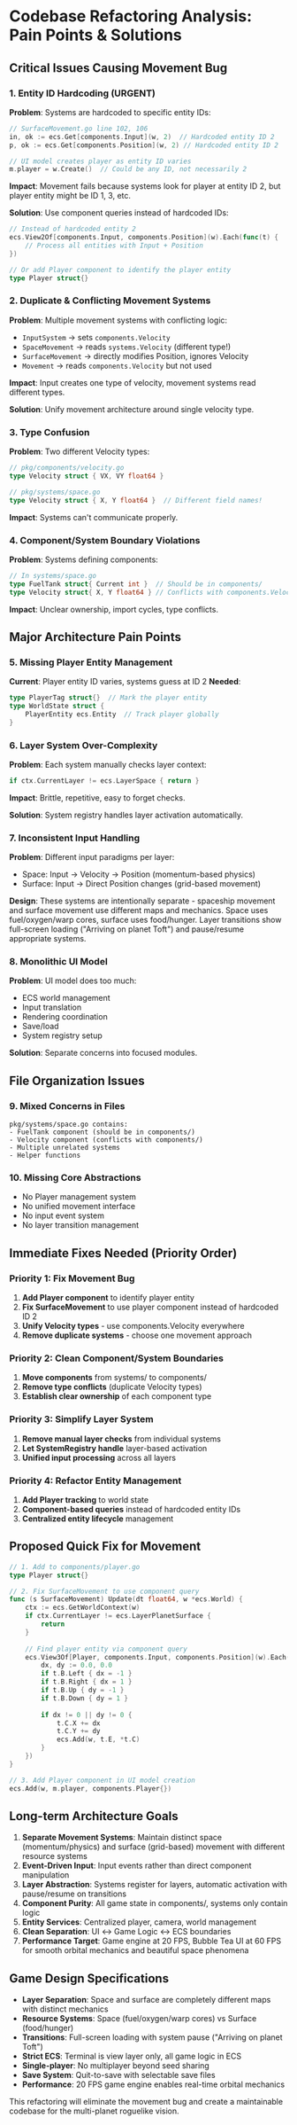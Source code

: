 # Codebase Refactoring Analysis: Pain Points & Solutions

## Critical Issues Causing Movement Bug

### **1. Entity ID Hardcoding (URGENT)**
**Problem**: Systems are hardcoded to specific entity IDs:
```go
// SurfaceMovement.go line 102, 106
in, ok := ecs.Get[components.Input](w, 2)  // Hardcoded entity ID 2
p, ok := ecs.Get[components.Position](w, 2) // Hardcoded entity ID 2

// UI model creates player as entity ID varies
m.player = w.Create()  // Could be any ID, not necessarily 2
```

**Impact**: Movement fails because systems look for player at entity ID 2, but player entity might be ID 1, 3, etc.

**Solution**: Use component queries instead of hardcoded IDs:
```go
// Instead of hardcoded entity 2
ecs.View2Of[components.Input, components.Position](w).Each(func(t) {
    // Process all entities with Input + Position
})

// Or add Player component to identify the player entity
type Player struct{}
```

### **2. Duplicate & Conflicting Movement Systems**
**Problem**: Multiple movement systems with conflicting logic:
- `InputSystem` → sets `components.Velocity`
- `SpaceMovement` → reads `systems.Velocity` (different type!)
- `SurfaceMovement` → directly modifies Position, ignores Velocity
- `Movement` → reads `components.Velocity` but not used

**Impact**: Input creates one type of velocity, movement systems read different types.

**Solution**: Unify movement architecture around single velocity type.

### **3. Type Confusion**
**Problem**: Two different Velocity types:
```go
// pkg/components/velocity.go
type Velocity struct { VX, VY float64 }

// pkg/systems/space.go  
type Velocity struct { X, Y float64 }  // Different field names!
```

**Impact**: Systems can't communicate properly.

### **4. Component/System Boundary Violations**
**Problem**: Systems defining components:
```go
// In systems/space.go
type FuelTank struct{ Current int }  // Should be in components/
type Velocity struct{ X, Y float64 } // Conflicts with components.Velocity
```

**Impact**: Unclear ownership, import cycles, type conflicts.

## Major Architecture Pain Points

### **5. Missing Player Entity Management**
**Current**: Player entity ID varies, systems guess at ID 2
**Needed**: 
```go
type PlayerTag struct{}  // Mark the player entity
type WorldState struct {
    PlayerEntity ecs.Entity  // Track player globally
}
```

### **6. Layer System Over-Complexity**
**Problem**: Each system manually checks layer context:
```go
if ctx.CurrentLayer != ecs.LayerSpace { return }
```

**Impact**: Brittle, repetitive, easy to forget checks.

**Solution**: System registry handles layer activation automatically.

### **7. Inconsistent Input Handling**
**Problem**: Different input paradigms per layer:
- Space: Input → Velocity → Position (momentum-based physics)
- Surface: Input → Direct Position changes (grid-based movement)

**Design**: These systems are intentionally separate - spaceship movement and surface movement use different maps and mechanics. Space uses fuel/oxygen/warp cores, surface uses food/hunger. Layer transitions show full-screen loading ("Arriving on planet Toft") and pause/resume appropriate systems.

### **8. Monolithic UI Model**
**Problem**: UI model does too much:
- ECS world management
- Input translation  
- Rendering coordination
- Save/load
- System registry setup

**Solution**: Separate concerns into focused modules.

## File Organization Issues

### **9. Mixed Concerns in Files**
```
pkg/systems/space.go contains:
- FuelTank component (should be in components/)
- Velocity component (conflicts with components/)
- Multiple unrelated systems
- Helper functions
```

### **10. Missing Core Abstractions**
- No Player management system
- No unified movement interface
- No input event system
- No layer transition management

## Immediate Fixes Needed (Priority Order)

### **Priority 1: Fix Movement Bug**
1. **Add Player component** to identify player entity
2. **Fix SurfaceMovement** to use player component instead of hardcoded ID 2
3. **Unify Velocity types** - use components.Velocity everywhere
4. **Remove duplicate systems** - choose one movement approach

### **Priority 2: Clean Component/System Boundaries**
1. **Move components** from systems/ to components/
2. **Remove type conflicts** (duplicate Velocity types)
3. **Establish clear ownership** of each component type

### **Priority 3: Simplify Layer System**
1. **Remove manual layer checks** from individual systems
2. **Let SystemRegistry handle** layer-based activation
3. **Unified input processing** across all layers

### **Priority 4: Refactor Entity Management**
1. **Add Player tracking** to world state
2. **Component-based queries** instead of hardcoded entity IDs
3. **Centralized entity lifecycle** management

## Proposed Quick Fix for Movement

```go
// 1. Add to components/player.go
type Player struct{}

// 2. Fix SurfaceMovement to use component query
func (s SurfaceMovement) Update(dt float64, w *ecs.World) {
    ctx := ecs.GetWorldContext(w)
    if ctx.CurrentLayer != ecs.LayerPlanetSurface {
        return
    }
    
    // Find player entity via component query
    ecs.View3Of[Player, components.Input, components.Position](w).Each(func(t ecs.Tuple3[Player, components.Input, components.Position]) {
        dx, dy := 0.0, 0.0
        if t.B.Left { dx = -1 }
        if t.B.Right { dx = 1 }
        if t.B.Up { dy = -1 }
        if t.B.Down { dy = 1 }
        
        if dx != 0 || dy != 0 {
            t.C.X += dx
            t.C.Y += dy
            ecs.Add(w, t.E, *t.C)
        }
    })
}

// 3. Add Player component in UI model creation
ecs.Add(w, m.player, components.Player{})
```

## Long-term Architecture Goals

1. **Separate Movement Systems**: Maintain distinct space (momentum/physics) and surface (grid-based) movement with different resource systems
2. **Event-Driven Input**: Input events rather than direct component manipulation  
3. **Layer Abstraction**: Systems register for layers, automatic activation with pause/resume on transitions
4. **Component Purity**: All game state in components/, systems only contain logic
5. **Entity Services**: Centralized player, camera, world management
6. **Clean Separation**: UI ↔ Game Logic ↔ ECS boundaries
7. **Performance Target**: Game engine at 20 FPS, Bubble Tea UI at 60 FPS for smooth orbital mechanics and beautiful space phenomena

## Game Design Specifications

- **Layer Separation**: Space and surface are completely different maps with distinct mechanics
- **Resource Systems**: Space (fuel/oxygen/warp cores) vs Surface (food/hunger)
- **Transitions**: Full-screen loading with system pause ("Arriving on planet Toft")
- **Strict ECS**: Terminal is view layer only, all game logic in ECS
- **Single-player**: No multiplayer beyond seed sharing
- **Save System**: Quit-to-save with selectable save files
- **Performance**: 20 FPS game engine enables real-time orbital mechanics

This refactoring will eliminate the movement bug and create a maintainable codebase for the multi-planet roguelike vision.
